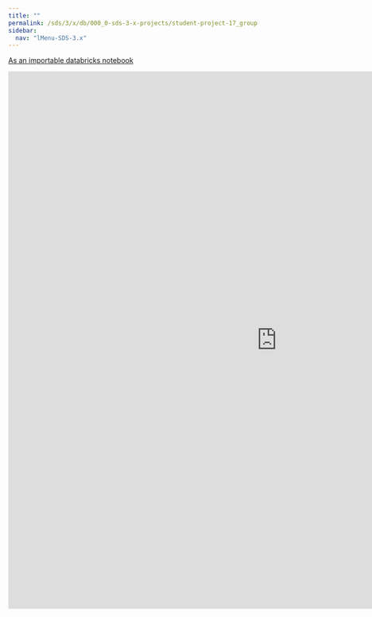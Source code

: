 ```yaml
---
title: ""
permalink: /sds/3/x/db/000_0-sds-3-x-projects/student-project-17_group-TowardsScalableTDA/01_methodology/
sidebar:
  nav: "lMenu-SDS-3.x"
---
```


[As an importable databricks notebook](https://lamastex.github.io/scalable-data-science/sds/3/x/db/000_0-sds-3-x-projects/student-project-17_group-TowardsScalableTDA/01_methodology.html)

<iframe src="https://lamastex.github.io/scalable-data-science/sds/3/x/db/000_0-sds-3-x-projects/student-project-17_group-TowardsScalableTDA/01_methodology.html" width="1080" height="1080" frameborder="0"></iframe>
